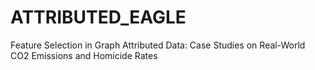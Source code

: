 # ATTRIBUTED_EAGLE
Feature Selection in Graph Attributed Data: Case Studies on Real-World CO2 Emissions and Homicide Rates
